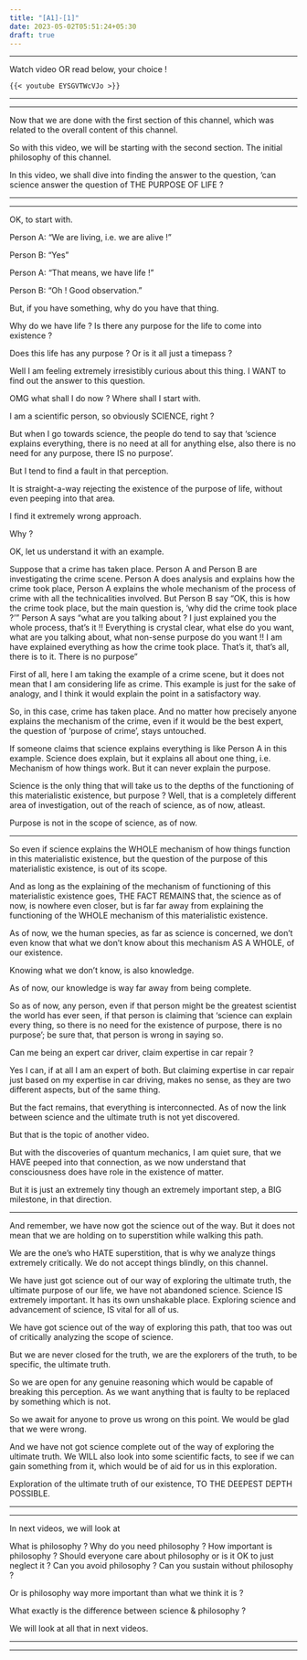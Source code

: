 ```yaml
---
title: "[A1]-[1]"
date: 2023-05-02T05:51:24+05:30
draft: true
---
```


---

Watch video OR read below, your choice !

```
{{< youtube EYSGVTWcVJo >}}
```

---

---

Now that we are done with the first section of this channel, which was related to the overall content of this channel.

So with this video, we will be starting with the second section. The initial philosophy of this channel.

In this video, we shall dive into finding the answer to the question, ‘can science answer the question of THE PURPOSE OF LIFE ?

---

---

OK, to start with.

Person A: “We are living, i.e. we are alive !”

Person B: “Yes”

Person A: “That means, we have life !”

Person B: “Oh ! Good observation.”

But, if you have something, why do you have that thing.

Why do we have life ? Is there any purpose for the life to come into existence ?

Does this life has any purpose ? Or is it all just a timepass ?

Well I am feeling extremely irresistibly curious about this thing. I WANT to find out the answer to this question.

OMG what shall I do now ? Where shall I start with.

I am a scientific person, so obviously SCIENCE, right ?

But when I go towards science, the people do tend to say that ‘science explains everything, there is no need at all for anything else, also there is no need for any purpose, there IS no purpose’.

But I tend to find a fault in that perception.

It is straight-a-way rejecting the existence of the purpose of life, without even peeping into that area.

I find it extremely wrong approach.

Why ?

OK, let us understand it with an example.

Suppose that a crime has taken place. Person A and Person B are investigating the crime scene. Person A does analysis and explains how the crime took place, Person A explains the whole mechanism of the process of crime with all the technicalities involved. But Person B say “OK, this is how the crime took place, but the main question is, ‘why did the crime took place ?’” Person A says “what are you talking about ? I just explained you the whole
process, that’s it !! Everything is crystal clear, what else do you want, what are you talking about, what non-sense purpose do you want !! I am have explained everything as how the crime took place. That’s it, that’s all, there is to it. There is no purpose”

First of all, here I am taking the example of a crime scene, but it does not mean that I am considering life as crime. This example is just for the sake of analogy, and I think it would explain the point in a satisfactory way.

So, in this case, crime has taken place. And no matter how precisely anyone explains the mechanism of the crime, even if it would be the best expert, the question of ‘purpose of crime’, stays untouched.

If someone claims that science explains everything is like Person A in this example. Science does explain, but it explains all about one thing, i.e. Mechanism of how things work. But it can never explain the purpose.

Science is the only thing that will take us to the depths of the functioning of this materialistic existence, but purpose ? Well, that is a completely different area of investigation, out of the reach of science, as of now, atleast.

Purpose is not in the scope of science, as of now.

---

So even if science explains the WHOLE mechanism of how things function in this materialistic existence, but the question of the purpose of this materialistic existence, is out of its scope.

And as long as the explaining of the mechanism of functioning of this materialistic existence goes, THE FACT REMAINS that, the science as of now, is nowhere even closer, but is far far away from explaining the functioning of the WHOLE mechanism of this materialistic existence.

As of now, we the human species, as far as science is concerned, we don’t even know that what we don’t know about this mechanism AS A WHOLE, of our existence.

Knowing what we don’t know, is also knowledge.

As of now, our knowledge is way far away from being complete.

So as of now, any person, even if that person might be the greatest scientist the world has ever seen, if that person is claiming that ‘science can explain every thing, so there is no need for the existence of purpose, there is no purpose’; be sure that, that person is wrong in saying so.

Can me being an expert car driver, claim expertise in car repair ?

Yes I can, if at all I am an expert of both. But claiming expertise in car repair just based on my expertise in car driving, makes no sense, as they are two different aspects, but of the same thing.

But the fact remains, that everything is interconnected. As of now the link between science and the ultimate truth is not yet discovered.

But that is the topic of another video.

But with the discoveries of quantum mechanics, I am quiet sure, that we HAVE peeped into that connection, as we now understand that consciousness does have role in the existence of matter.

But it is just an extremely tiny though an extremely important step, a BIG milestone, in that direction.

---

And remember, we have now got the science out of the way. But it does not mean that we are holding on to superstition while walking this path.

We are the one’s who HATE superstition, that is why we analyze things extremely critically. We do not accept things blindly, on this channel.

We have just got science out of our way of exploring the ultimate truth, the ultimate purpose of our life, we have not abandoned science. Science IS extremely important. It has its own unshakable place. Exploring science and advancement of science, IS vital for all of us.

We have got science out of the way of exploring this path, that too was out of critically analyzing the scope of science.

But we are never closed for the truth, we are the explorers of the truth, to be specific, the ultimate truth.

So we are open for any genuine reasoning which would be capable of breaking this perception. As we want anything that is faulty to be replaced by something which is not.

So we await for anyone to prove us wrong on this point. We would be glad that we were wrong.

And we have not got science complete out of the way of exploring the ultimate truth. We WILL also look into some scientific facts, to see if we can gain something from it, which would be of aid for us in this exploration.

Exploration of the ultimate truth of our existence, TO THE DEEPEST DEPTH POSSIBLE.

---

---

In next videos, we will look at

What is philosophy ? Why do you need philosophy ? How important is philosophy ? Should everyone care about philosophy or is it OK to just neglect it ? Can you avoid philosophy ? Can you sustain without philosophy ?

Or is philosophy way more important than what we think it is ?

What exactly is the difference between science & philosophy ?

We will look at all that in next videos.

---

---

